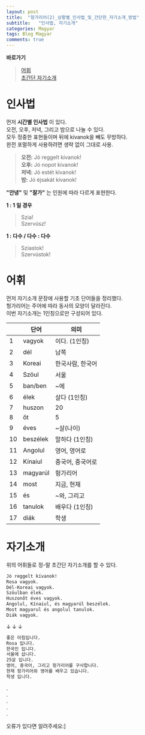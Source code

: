 ```yaml
---
layout: post
title:  "헝가리어(2)_상황별_인사법_및_간단한_자기소개_방법"
subtitle:   "인사법, 자기소개"
categories: Magyar
tags: Blog Magyar   
comments: true
---
```


**바로가기**          
>[어휘](#어휘)      
[초간단 자기소개](#자기소개)          
    


# 인사법         

먼저 **시간별 인사법** 이 있다.        
오전, 오후, 저녁, 그리고 밤으로 나눌 수 있다.        
모두 정중한 표현들이며 뒤에 kívanok을 빼도 무방하다.        
완전 포멀하게 사용하려면 생략 없이 그대로 사용.        

>**오전:** Jó reggelt kívanok!        
**오후:** Jó nopot kívanok!        
**저녁:** Jó estét kívanok!        
**밤:** Jó éjsakát kívanok!        

**"안녕"** 및 **"잘가"** 는 인원에 따라 다르게 표현한다.        

**1 : 1 일 경우**        
> Szia!        
Szervúsz!        

**1 : 다수 / 다수 : 다수**        
>Sziastok!        
Szervústok!        



# 어휘     

먼저 자기소개 문장에 사용할 기초 단어들을 정리했다.       
헝가리어는 주어에 따라 동사의 모양이 달라진다.            
이번 자기소개는 1인칭으로만 구성되어 있다.          

|  | **단어** | **의미** |         
| ------ | ------ | ------ |     
|1|vagyok|이다. (1인칭)|       
|2|dél|남쪽|          
|3|Koreai|한국사람, 한국어|          
|4|Szöul|서울|        
|5|ban/ben|~에|        
|6|élek|살다 (1인칭)|        
|7|huszon|20|      
|8|őt|5|    
|9|éves|~살(나이)|    
|10|beszélek|말하다 (1인칭)|  
|11|Angolul|영어, 영어로|       
|12|Kínaiul|중국어, 중국어로|     
|13|magyarúl |헝가리어|          
|14|most |지금, 현재|         
|15|és |~와, 그리고|       
|16|tanulok|배우다 (1인칭)|     
|17|diák|학생|        



# 자기소개             

위의 어휘들로 정-말 초간단 자기소개를 할 수 있다.     

~~~sh        
Jó reggelt kívanok!        
Rosa vagyok.        
Dél-Koreai vagyok.       
Szöulban élek.       
Huszonőt éves vagyok.   
Angolul, Kínaiul, és magyarúl beszélek.        
Most magyarul és angolul tanulok.        
Diák vagyok.        
~~~

↓ ↓ ↓        

~~~sh
좋은 아침입니다.
Rosa 입니다.    
한국인 입니다.    
서울에 삽니다.     
25살 입니다.     
영어, 중국어, 그리고 헝가리어를 구사합니다.     
현재 헝가리어와 영어를 배우고 있습니다.     
학생 입니다.    
~~~


       
.       
.       
.       
.       
.       
       
오류가 있다면 알려주세요:]
